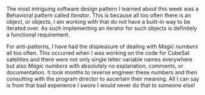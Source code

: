 The most intriguing software design pattern I learned about this week was a Behavioral pattern called _Iterator_. This is because all too often there is an object, or objects, I am working with that do not have a built-in way to be iterated over. As such implementing an iterator for such objects is definitely a functional requirement.

For anti-patterns, I have had the displeasure of dealing with _Magic numbers_ all too often. This occurred when I was working on the code for CubeSat satellites and there were not only single letter variable names everywhere but also _Magic numbers_ with absolutely no explanation, comments, or documentation. It took months to reverse engineer these numbers and then consulting with the program director to ascertain their meaning. All I can say is from that bad experience I swore I would never do that to someone else!